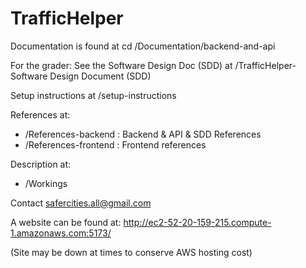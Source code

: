 # TrafficHelper

Documentation is found at cd /Documentation/backend-and-api

For the grader: See the Software Design Doc (SDD) at /TrafficHelper- Software Design Document (SDD)

Setup instructions at /setup-instructions

References at: 
  - /References-backend : Backend & API & SDD References
  - /References-frontend : Frontend references
    
Description at:
  - /Workings

Contact safercities.all@gmail.com

A website can be found at: http://ec2-52-20-159-215.compute-1.amazonaws.com:5173/ 

(Site may be down at times to conserve AWS hosting cost)
